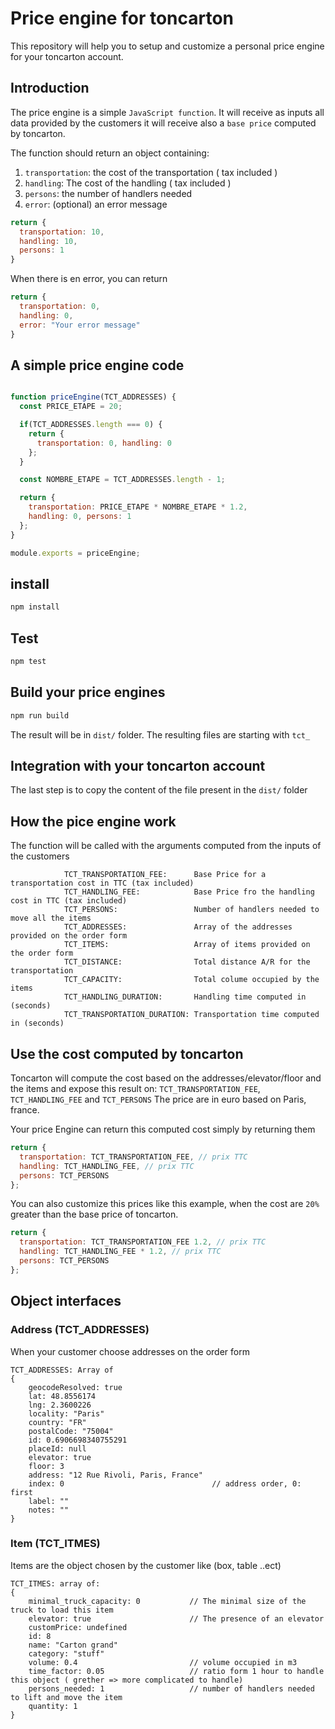 # Price engine for toncarton

This repository will help you to setup and customize a personal price engine for your toncarton account.

## Introduction
The price engine is a simple `JavaScript function`.
It will receive as inputs all data provided by the customers
it will receive also a `base price` computed by toncarton.

The function should return an object containing:
1. `transportation`: the cost of the transportation ( tax included )
2. `handling`: The cost of the handling ( tax included )
3. `persons`: the number of handlers needed
4. `error`: (optional) an error message

```javascript
return {
  transportation: 10,
  handling: 10,
  persons: 1
}
```

When there is en error, you can return

```javascript
return {
  transportation: 0,
  handling: 0,
  error: "Your error message"
}
```

## A simple price engine code

```javascript

function priceEngine(TCT_ADDRESSES) {
  const PRICE_ETAPE = 20;

  if(TCT_ADDRESSES.length === 0) {
    return {
      transportation: 0, handling: 0
    };
  }

  const NOMBRE_ETAPE = TCT_ADDRESSES.length - 1;

  return {
    transportation: PRICE_ETAPE * NOMBRE_ETAPE * 1.2,
    handling: 0, persons: 1
  };
}

module.exports = priceEngine;
```

## install

```bash
npm install
```

## Test
```bash
npm test
```
## Build your price engines
```bash
npm run build
```

The result will be in `dist/` folder.
The resulting files are starting with `tct_`

## Integration with your toncarton account
The last step is to copy the content of the file present in the `dist/` folder


## How the pice engine work
The function will be called with the arguments computed from the inputs of the customers
```
            TCT_TRANSPORTATION_FEE:      Base Price for a transportation cost in TTC (tax included)
            TCT_HANDLING_FEE:            Base Price fro the handling cost in TTC (tax included)
            TCT_PERSONS:                 Number of handlers needed to move all the items
            TCT_ADDRESSES:               Array of the addresses provided on the order form
            TCT_ITEMS:                   Array of items provided on the order form
            TCT_DISTANCE:                Total distance A/R for the transportation
            TCT_CAPACITY:                Total colume occupied by the items
            TCT_HANDLING_DURATION:       Handling time computed in (seconds)
            TCT_TRANSPORTATION_DURATION: Transportation time computed in (seconds)
```

## Use the cost computed by toncarton
Toncarton will compute the cost based on the addresses/elevator/floor and the items and expose this result on:
`TCT_TRANSPORTATION_FEE`, `TCT_HANDLING_FEE` and `TCT_PERSONS`
The price are in euro based on Paris, france.

Your price Engine can return this computed cost simply by returning them
```javascript
return {
  transportation: TCT_TRANSPORTATION_FEE, // prix TTC
  handling: TCT_HANDLING_FEE, // prix TTC
  persons: TCT_PERSONS
};
```

You can also customize this prices like this example, when the cost are `20%` greater than the base price of toncarton.

```javascript
return {
  transportation: TCT_TRANSPORTATION_FEE 1.2, // prix TTC
  handling: TCT_HANDLING_FEE * 1.2, // prix TTC
  persons: TCT_PERSONS
};
```

## Object interfaces

### Address (TCT_ADDRESSES)

When your customer choose addresses on the order form

```
TCT_ADDRESSES: Array of
{
    geocodeResolved: true
    lat: 48.8556174
    lng: 2.3600226
    locality: "Paris"
    country: "FR"
    postalCode: "75004"
    id: 0.6906698340755291
    placeId: null
    elevator: true  
    floor: 3  
    address: "12 Rue Rivoli, Paris, France"
    index: 0                                 // address order, 0: first
    label: ""
    notes: ""
}

```

### Item (TCT_ITMES)

Items are the object chosen by the customer like (box, table ..ect)

```
TCT_ITMES: array of:
{
    minimal_truck_capacity: 0           // The minimal size of the truck to load this item
    elevator: true                      // The presence of an elevator
    customPrice: undefined
    id: 8
    name: "Carton grand"
    category: "stuff"
    volume: 0.4                         // volume occupied in m3
    time_factor: 0.05                   // ratio form 1 hour to handle this object ( grether => more complicated to handle)
    persons_needed: 1                   // number of handlers needed to lift and move the item
    quantity: 1
}
```
